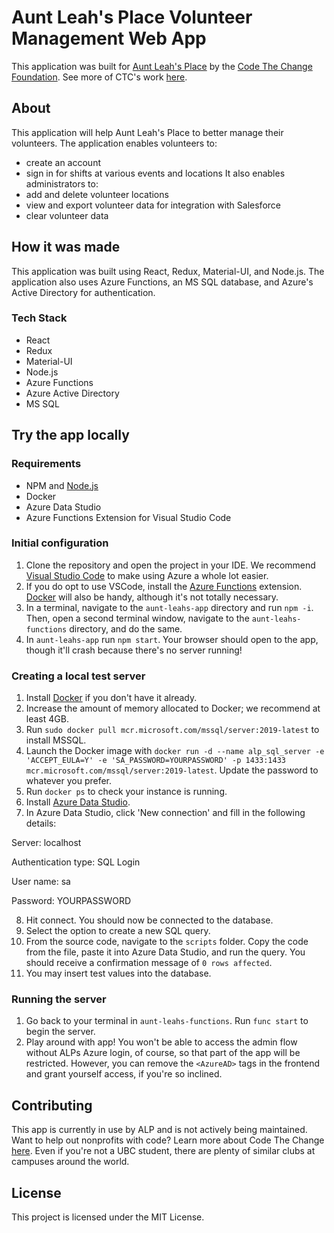 # Aunt Leah's Place Volunteer Management Web App
This application was built for [Aunt Leah's Place](https://auntleahs.org/) by the [Code The Change Foundation](http://codethechange.ca/). See more of CTC's work [here](https://github.com/CodetheChangeFoundation).

## About
This application will help Aunt Leah's Place to better manage their volunteers. The application enables volunteers to:
* create an account
* sign in for shifts at various events and locations
It also enables administrators to: 
* add and delete volunteer locations
* view and export volunteer data for integration with Salesforce
* clear volunteer data

## How it was made
This application was built using React, Redux, Material-UI, and Node.js. The application also uses Azure Functions, an MS SQL database, and Azure's Active Directory for authentication.

### Tech Stack
* React
* Redux
* Material-UI
* Node.js
* Azure Functions
* Azure Active Directory
* MS SQL

## Try the app locally

### Requirements
* NPM and [Node.js](https://nodejs.org/en/)
* Docker
* Azure Data Studio
* Azure Functions Extension for Visual Studio Code

### Initial configuration
1. Clone the repository and open the project in your IDE. We recommend [Visual Studio Code](https://code.visualstudio.com/) to make using Azure a whole lot easier.
2. If you do opt to use VSCode, install the [Azure Functions](https://marketplace.visualstudio.com/items?itemName=ms-azuretools.vscode-azurefunctions) extension. [Docker](https://marketplace.visualstudio.com/items?itemName=ms-azuretools.vscode-docker) will also be handy, although it's not totally necessary.
3. In a terminal, navigate to the `aunt-leahs-app` directory and run `npm -i`. Then, open a second terminal window, navigate to  the `aunt-leahs-functions` directory, and do the same. 
4. In `aunt-leahs-app` run `npm start`. Your browser should open to the app, though it'll crash because there's no server running! 

### Creating a local test server
1. Install [Docker](https://hub.docker.com/) if you don't have it already.
2. Increase the amount of memory allocated to Docker; we recommend at least 4GB.
3. Run `sudo docker pull mcr.microsoft.com/mssql/server:2019-latest` to install MSSQL.
4. Launch the Docker image with `docker run -d --name alp_sql_server -e 'ACCEPT_EULA=Y' -e 'SA_PASSWORD=YOURPASSWORD' -p 1433:1433 mcr.microsoft.com/mssql/server:2019-latest`. Update the password to whatever you prefer.
5. Run `docker ps` to check your instance is running.
6. Install [Azure Data Studio](https://docs.microsoft.com/en-us/sql/azure-data-studio/download-azure-data-studio?view=sql-server-ver15).
7. In Azure Data Studio, click 'New connection' and fill in the following details: 

Server: localhost

Authentication type: SQL Login

User name: sa

Password: YOURPASSWORD

8. Hit connect. You should now be connected to the database.
9. Select the option to create a new SQL query.
10. From the source code, navigate to the `scripts` folder. Copy the code from the file, paste it into Azure Data Studio, and run the query. You should receive a confirmation message of `0 rows affected`.
11. You may insert test values into the database.

### Running the server
1. Go back to your terminal in `aunt-leahs-functions`. Run `func start` to begin the server.
2. Play around with app! You won't be able to access the admin flow without ALPs Azure login, of course, so that part of the app will be restricted. However, you can remove the `<AzureAD>` tags in the frontend and grant yourself access, if you're so inclined.

## Contributing
This app is currently in use by ALP and is not actively being maintained. Want to help out nonprofits with code? Learn more about Code The Change [here](http://codethechange.ca/). Even if you're not a UBC student, there are plenty of similar clubs at campuses around the world.

## License
This project is licensed under the MIT License.
